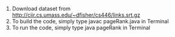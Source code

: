 1. Download dataset from http://ciir.cs.umass.edu/~dfisher/cs446/links.srt.gz
2. To build the code, simply type javac pageRank.java in Terminal
3. To run the code, simply type java pageRank in Terminal
